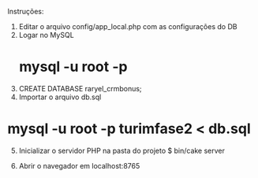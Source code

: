 Instruções:

1) Editar o arquivo config/app_local.php com as configurações do DB
2) Logar no MySQL
    # mysql -u root -p
3) CREATE DATABASE raryel_crmbonus;
4) Importar o arquivo db.sql
# mysql -u root -p turimfase2 < db.sql

5) Inicializar o servidor PHP na pasta do projeto
    $ bin/cake server

6) Abrir o navegador em localhost:8765
